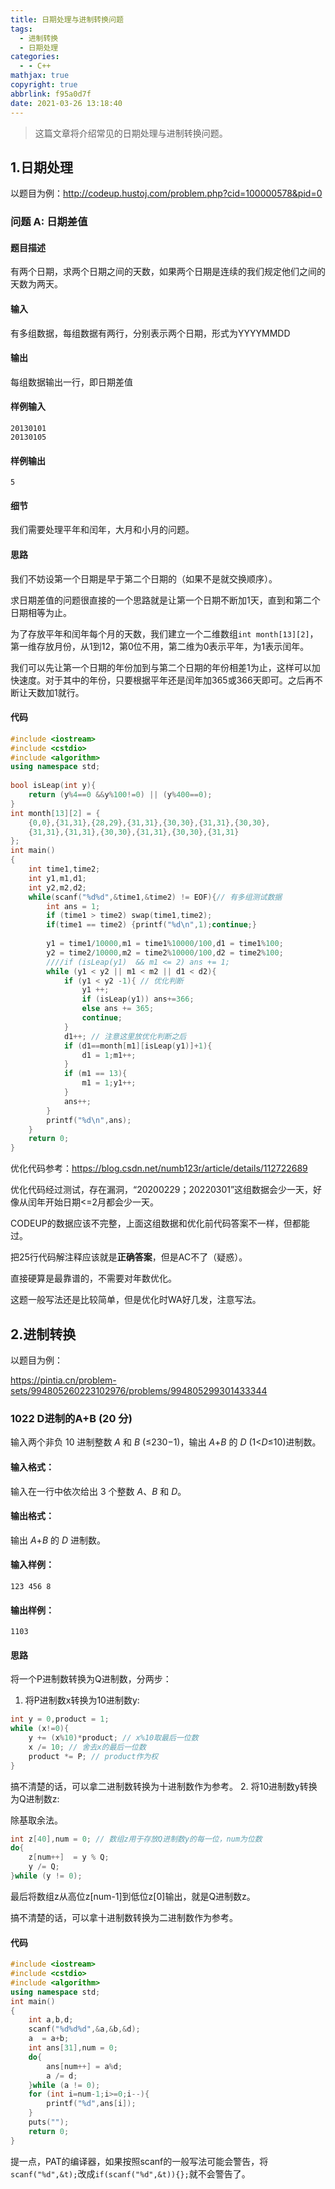 ```yaml
---
title: 日期处理与进制转换问题
tags:
  - 进制转换
  - 日期处理
categories:
  - - C++
mathjax: true
copyright: true
abbrlink: f95a0d7f
date: 2021-03-26 13:18:40
---
```


> 这篇文章将介绍常见的日期处理与进制转换问题。

<!--more-->

## 1.日期处理

以题目为例：http://codeup.hustoj.com/problem.php?cid=100000578&pid=0

### 问题 A: 日期差值

#### 题目描述

有两个日期，求两个日期之间的天数，如果两个日期是连续的我们规定他们之间的天数为两天。
#### 输入
有多组数据，每组数据有两行，分别表示两个日期，形式为YYYYMMDD
#### 输出
每组数据输出一行，即日期差值
#### 样例输入
```
20130101
20130105
```
#### 样例输出
```
5
```

#### 细节

我们需要处理平年和闰年，大月和小月的问题。

#### 思路

我们不妨设第一个日期是早于第二个日期的（如果不是就交换顺序）。

求日期差值的问题很直接的一个思路就是让第一个日期不断加1天，直到和第二个日期相等为止。

为了存放平年和闰年每个月的天数，我们建立一个二维数组`int month[13][2]`，第一维存放月份，从1到12，第0位不用，第二维为0表示平年，为1表示闰年。

我们可以先让第一个日期的年份加到与第二个日期的年份相差1为止，这样可以加快速度。对于其中的年份，只要根据平年还是闰年加365或366天即可。之后再不断让天数加1就行。

#### 代码

```c++
#include <iostream>
#include <cstdio>
#include <algorithm>
using namespace std;
 
bool isLeap(int y){
    return (y%4==0 &&y%100!=0) || (y%400==0);
}
int month[13][2] = {
	{0,0},{31,31},{28,29},{31,31},{30,30},{31,31},{30,30},
	{31,31},{31,31},{30,30},{31,31},{30,30},{31,31}
};
int main()
{     
    int time1,time2;
    int y1,m1,d1;
    int y2,m2,d2;     
    while(scanf("%d%d",&time1,&time2) != EOF){// 有多组测试数据
		int ans = 1;
		if (time1 > time2) swap(time1,time2);
    	if(time1 == time2) {printf("%d\n",1);continue;}
     
    	y1 = time1/10000,m1 = time1%10000/100,d1 = time1%100;
    	y2 = time2/10000,m2 = time2%10000/100,d2 = time2%100;
		////if (isLeap(y1)  && m1 <= 2) ans += 1;
		while (y1 < y2 || m1 < m2 || d1 < d2){			
			if (y1 < y2 -1){ // 优化判断
				y1 ++;
				if (isLeap(y1)) ans+=366;
				else ans += 365;
				continue;
			}
			d1++; // 注意这里放优化判断之后
			if (d1==month[m1][isLeap(y1)]+1){
				d1 = 1;m1++;
			}
			if (m1 == 13){
				m1 = 1;y1++;
			}
			ans++;
		}
		printf("%d\n",ans);
	}
    return 0;
}
```

优化代码参考：https://blog.csdn.net/numb123r/article/details/112722689

优化代码经过测试，存在漏洞，“20200229；20220301”这组数据会少一天，好像从闰年开始日期<=2月都会少一天。

CODEUP的数据应该不完整，上面这组数据和优化前代码答案不一样，但都能过。

把25行代码解注释应该就是**正确答案**，但是AC不了（疑惑）。

直接硬算是最靠谱的，不需要对年数优化。

这题一般写法还是比较简单，但是优化时WA好几发，注意写法。

## 2.进制转换

以题目为例：

https://pintia.cn/problem-sets/994805260223102976/problems/994805299301433344

### 1022 D进制的A+B (20 分)

输入两个非负 10 进制整数 *A* 和 *B* (≤230−1)，输出 *A*+*B* 的 *D* (1<*D*≤10)进制数。

#### 输入格式：

输入在一行中依次给出 3 个整数 *A*、*B* 和 *D*。

#### 输出格式：

输出 *A*+*B* 的 *D* 进制数。

#### 输入样例：

```in
123 456 8
```

#### 输出样例：

```out
1103
```

#### 思路

将一个P进制数转换为Q进制数，分两步：

1. 将P进制数x转换为10进制数y:

```c++
int y = 0,product = 1;
while (x!=0){
    y += (x%10)*product; // x%10取最后一位数
    x /= 10; // 舍去x的最后一位数
    product *= P; // product作为权
}
```
搞不清楚的话，可以拿二进制数转换为十进制数作为参考。
2. 将10进制数y转换为Q进制数z:

除基取余法。

```c++
int z[40],num = 0; // 数组z用于存放Q进制数y的每一位，num为位数
do{
    z[num++]  = y % Q;
    y /= Q;
}while (y != 0);
```

最后将数组z从高位z[num-1]到低位z[0]输出，就是Q进制数z。

搞不清楚的话，可以拿十进制数转换为二进制数作为参考。

#### 代码

```c++
#include <iostream>
#include <cstdio>
#include <algorithm>
using namespace std;
int main()
{
    int a,b,d;
    scanf("%d%d%d",&a,&b,&d);
    a  = a+b;
    int ans[31],num = 0;
    do{
        ans[num++] = a%d;
        a /= d;
    }while (a != 0);
    for (int i=num-1;i>=0;i--){
        printf("%d",ans[i]);
    }
    puts("");
    return 0;
}
```

提一点，PAT的编译器，如果按照scanf的一般写法可能会警告，将`scanf("%d",&t);`改成`if(scanf("%d",&t)){};`就不会警告了。